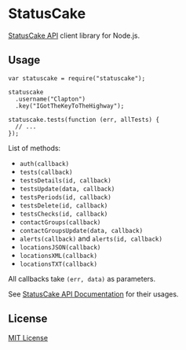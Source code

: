 
StatusCake
==========

[StatusCake API][apidoc] client library for Node.js.

[apidoc]: https://www.statuscake.com/api/

Usage
-----

```
var statuscake = require("statuscake");

statuscake
  .username("Clapton")
  .key("IGotTheKeyToTheHighway");

statuscake.tests(function (err, allTests) {
  // ...
});
```

List of methods:

* `auth(callback)`
* `tests(callback)`
* `testsDetails(id, callback)`
* `testsUpdate(data, callback)`
* `testsPeriods(id, callback)`
* `testsDelete(id, callback)`
* `testsChecks(id, callback)`
* `contactGroups(callback)`
* `contactGroupsUpdate(data, callback)`
* `alerts(callback)` and `alerts(id, callback)`
* `locationsJSON(callback)`
* `locationsXML(callback)`
* `locationsTXT(callback)`

All callbacks take `(err, data)` as parameters.

See [StatusCake API Documentation][apidoc] for their usages.

License
-------

[MIT License](http://pm5.mit-license.org/)

